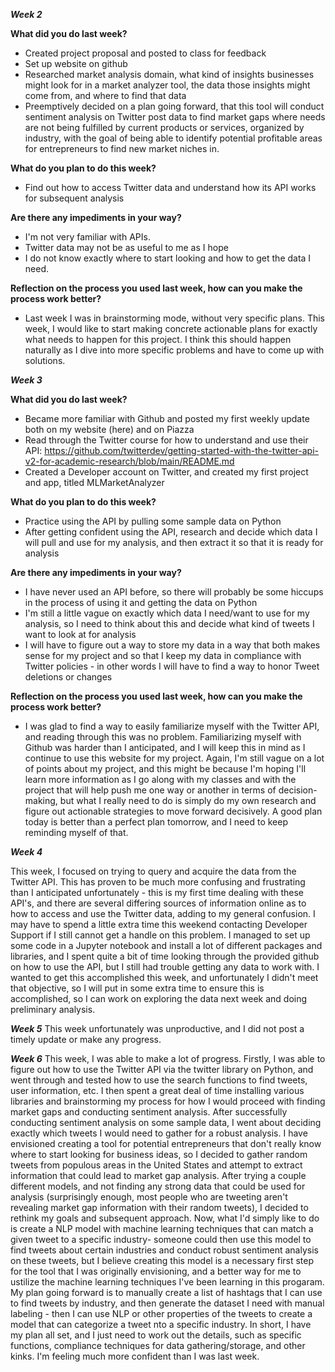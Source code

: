 ***Week 2***

**What did you do last week?**
* Created project proposal and posted to class for feedback
* Set up website on github
* Researched market analysis domain, what kind of insights businesses might look for in a market analyzer tool, the data those insights might come from, and where to find that data
* Preemptively decided on a plan going forward, that this tool will conduct sentiment analysis on Twitter post data to find market gaps where needs are not being fulfilled by current products or services, organized by industry, with the goal of being able to identify potential profitable areas for entrepreneurs to find new market niches in. 

**What do you plan to do this week?**
* Find out how to access Twitter data and understand how its API works for subsequent analysis

**Are there any impediments in your way?**
* I'm not very familiar with APIs.
* Twitter data may not be as useful to me as I hope
* I do not know exactly where to start looking and how to get the data I need. 

**Reflection on the process you used last week, how can you make the process work better?**
* Last week I was in brainstorming mode, without very specific plans. This week, I would like to start making concrete actionable plans for exactly what needs to happen for this project. I think this should happen naturally as I dive into more specific problems and have to come up with solutions. 

***Week 3***

**What did you do last week?**
* Became more familiar with Github and posted my first weekly update both on my website (here) and on Piazza
* Read through the Twitter course for how to understand and use their API: https://github.com/twitterdev/getting-started-with-the-twitter-api-v2-for-academic-research/blob/main/README.md
* Created a Developer account on Twitter, and created my first project and app, titled MLMarketAnalyzer

**What do you plan to do this week?**

* Practice using the API by pulling some sample data on Python
* After getting confident using the API, research and decide which data I will pull and use for my analysis, and then extract it so that it is ready for analysis

**Are there any impediments in your way?**

* I have never used an API before, so there will probably be some hiccups in the process of using it and getting the data on Python
* I'm still a little vague on exactly which data I need/want to use for my analysis, so I need to think about this and decide what kind of tweets I want to look at for analysis
* I will have to figure out a way to store my data in a way that both makes sense for my project and so that I keep my data in compliance with Twitter policies - in other words I will have to find a way to honor Tweet deletions or changes

**Reflection on the process you used last week, how can you make the process work better?**

* I was glad to find a way to easily familiarize myself with the Twitter API, and reading through this was no problem. Familiarizing myself with Github was harder than I anticipated, and I will keep this in mind as I continue to use this website for my project. Again, I'm still vague on a lot of points about my project, and this might be because I'm hoping I'll learn more information as I go along with my classes and with the project that will help push me one way or another in terms of decision-making, but what I really need to do is simply do my own research and figure out actionable strategies to move forward decisively. A good plan today is better than a perfect plan tomorrow, and I need to keep reminding myself of that.


***Week 4***

This week, I focused on trying to query and acquire the data from the Twitter API. This has proven to be much more confusing and frustrating than I anticipated unfortunately - this is my first time dealing with these API's, and there are several differing sources of information online as to how to access and use the Twitter data, adding to my general confusion. I may have to spend a little extra time this weekend contacting Developer Support if I still cannot get a handle on this problem. I managed to set up some code in a Jupyter notebook and install a lot of different packages and libraries, and I spent quite a bit of time looking through the provided github on how to use the API, but I still had trouble getting any data to work with. I wanted to get this accomplished this week, and unfortunately I didn't meet that objective, so I will put in some extra time to ensure this is accomplished, so I can work on exploring the data next week and doing preliminary analysis. 

***Week 5***
This week unfortunately was unproductive, and I did not post a timely update or make any progress. 

***Week 6***
This week, I was able to make a lot of progress. Firstly, I was able to figure out how to use the Twitter API via the twitter library on Python, and went through and tested how to use the search functions to find tweets, user information, etc. I then spent a great deal of time installing various libraries and brainstorming my process for how I would proceed with finding market gaps and conducting sentiment analysis. After successfully conducting sentiment analysis on some sample data, I went about deciding exactly which tweets I would need to gather for a robust analysis. I have envisioned creating a tool for potential entrepreneurs that don't really know where to start looking for business ideas, so I decided to gather random tweets from populous areas in the United States and attempt to extract information that could lead to market gap analysis. After trying a couple different models, and not finding any strong data that could be used for analysis (surprisingly enough, most people who are tweeting aren't revealing market gap information with their random tweets), I decided to rethink my goals and subsequent approach. Now, what I'd simply like to do is create a NLP model with machine learning techniques that can match a given tweet to a specific industry- someone could then use this model to find tweets about certain industries and conduct robust sentiment analysis on these tweets, but I believe creating this model is a necessary first step for the tool that I was originally envisioning, and a better way for me to ustilize the machine learning techniques I've been learning in this progaram. My plan going forward is to manually create a list of hashtags that I can use to find tweets by industry, and then generate the dataset I need with manual labeling - then I can use NLP or other properties of the tweets to create a model that can categorize a tweet nto a specific industry. In short, I have my plan all set, and I just need to work out the details, such as specific functions, compliance techniques for data gathering/storage, and other kinks. I'm feeling much more confident than I was last week. 
